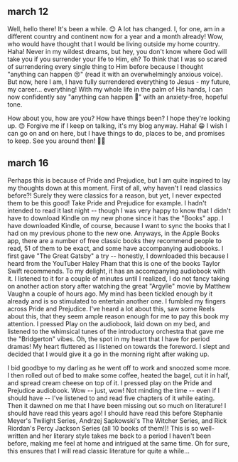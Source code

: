## march 12

Well, hello there! It's been a while. 😊 A lot has changed. I, for one, am in a different country and continent now for a year and a month already! Wow, who would have thought that I would be living outside my home country. Haha! Never in my wildest dreams, but hey, you don't know where God will take you if you surrender your life to Him, eh? To think that I was so scared of surrendering every single thing to Him before because I thought "anything can happen 😢" (read it with an overwhelmingly anxious voice). But now, here I am, I have fully surrendered everything to Jesus - my future, my career... everything! With my whole life in the palm of His hands, I can now confidently say "anything can happen 🍃" with an anxiety-free, hopeful tone.

How about you, how are you? How have things been? I hope they're looking up. 😊 Forgive me if I keep on talking, it's my blog anyway. Haha! 😁 I wish I can go on and on here, but I have things to do, places to be, and promises to keep. See you around then! 👋🏻


## march 16

Perhaps this is because of Pride and Prejudice, but I am quite inspired to lay my thoughts down at this moment. First of all, why haven't I read classics before?! Surely they were classics for a reason, but yet, I never expected them to be this good! Take Pride and Prejudice for example. I hadn't intended to read it last night -- though I was very happy to know that I didn't have to download Kindle on my new phone since it has the "Books" app. I have downloaded Kindle, of course, because I want to sync the books that I had on my previous phone to the new one. Anyways, in the Apple Books app, there are a number of free classic books they recommend people to read, 51 of them to be exact, and some have accompanying audiobooks. I first gave "The Great Gatsby" a try -- honestly, I downloaded this because I heard from the YouTuber Haley Pham that this is one of the books Taylor Swift recommends. To my delight, it has an accompanying audiobook with it. I listened to it for a couple of minutes until I realized, I do not fancy taking on another action story after watching the great "Argylle" movie by Matthew Vaughn a couple of hours ago. My mind has been tickled enough by it already and is so stimulated to entertain another one. I fumbled my fingers across Pride and Prejudice. I've heard a lot about this, saw some Reels about this, that they seem ample reason enough for me to pay this book my attention. I pressed Play on the audiobook, laid down on my bed, and listened to the whimsical tunes of the introductory orchestra that gave me the "Bridgerton" vibes. Oh, the spot in my heart that I have for period dramas! My heart fluttered as I listened on towards the foreword. I slept and decided that I would give it a go in the morning right after waking up.

I bid goodbye to my darling as he went off to work and snoozed some more. I then rolled out of bed to make some coffee, heated the bagel, cut it in half, and spread cream cheese on top of it. I pressed play on the Pride and Prejudice audiobook. Wow -- just, wow! Not minding the time -- even if I should have -- I've listened to and read five chapters of it while eating. Then it dawned on me that I have been missing out so much on literature! I should have read this years ago! I should have read this before Stephanie Meyer's Twilight Series, Andrzej Sapkowski's The Witcher Series, and Rick Riordan's Percy Jackson Series (all 10 books of them!)! This is so well-written and her literary style takes me back to a period I haven't been before, making me feel at home and intrigued at the same time. Oh for sure, this ensures that I will read classic literature for quite a while...
